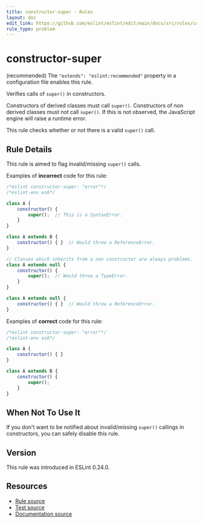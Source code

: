 ```yaml
---
title: constructor-super - Rules
layout: doc
edit_link: https://github.com/eslint/eslint/edit/main/docs/src/rules/constructor-super.md
rule_type: problem
---
```

<!-- Note: No pull requests accepted for this file. See README.md in the root directory for details. -->

# constructor-super

(recommended) The `"extends": "eslint:recommended"` property in a configuration file enables this rule.

Verifies calls of `super()` in constructors.

Constructors of derived classes must call `super()`.
Constructors of non derived classes must not call `super()`.
If this is not observed, the JavaScript engine will raise a runtime error.

This rule checks whether or not there is a valid `super()` call.

## Rule Details

This rule is aimed to flag invalid/missing `super()` calls.

Examples of **incorrect** code for this rule:

```js
/*eslint constructor-super: "error"*/
/*eslint-env es6*/

class A {
    constructor() {
        super();  // This is a SyntaxError.
    }
}

class A extends B {
    constructor() { }  // Would throw a ReferenceError.
}

// Classes which inherits from a non constructor are always problems.
class A extends null {
    constructor() {
        super();  // Would throw a TypeError.
    }
}

class A extends null {
    constructor() { }  // Would throw a ReferenceError.
}
```

Examples of **correct** code for this rule:

```js
/*eslint constructor-super: "error"*/
/*eslint-env es6*/

class A {
    constructor() { }
}

class A extends B {
    constructor() {
        super();
    }
}
```

## When Not To Use It

If you don't want to be notified about invalid/missing `super()` callings in constructors, you can safely disable this rule.

## Version

This rule was introduced in ESLint 0.24.0.

## Resources

* [Rule source](https://github.com/eslint/eslint/tree/HEAD/lib/rules/constructor-super.js)
* [Test source](https://github.com/eslint/eslint/tree/HEAD/tests/lib/rules/constructor-super.js)
* [Documentation source](https://github.com/eslint/eslint/tree/HEAD/docs/src/rules/constructor-super.md)
